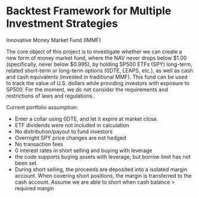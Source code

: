 # Backtest Framework for Multiple Investment Strategies


Innovative Money Market Fund (IMMF) 

The core object of this project is to investigate whether we can create a new form of money market fund, where the NAV never drops below $1.00 (specifically, never below $0.995), by holding SP500 ETFs (SPY) long-term, related short-term or long-term options (0DTE, LEAPS, etc.), as well as cash and cash equivalents (invested in traditional MMF). This fund can be used to track the value of U.S. dollars while providing investors with exposure to SP500. For the moment, we do not consider the requirements and restrictions of laws and regulations.

Current portfolio assumption: 
- Enter a collar using 0DTE, and let it expire at market close. 
- ETF dividends were not included in calculation
- No distribution/payout to fund investors
- Overnight SPY price changes are not hedged
- No transaction fees
- 0 interest rates in short selling and buying with leverage
- the code supports buying assets with leverage, but borrow limit has not been set.
- During short selling, the proceeds are deposited into a isolated margin account. When covering short positions, the margin is transferred to the cash account. Assume we are able to short when cash balance > required margin


